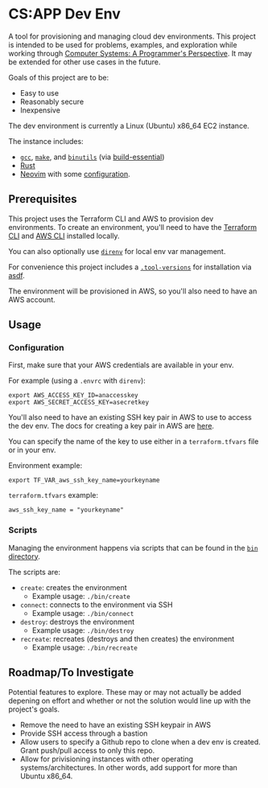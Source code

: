 # CS:APP Dev Env

A tool for provisioning and managing cloud dev environments. This project is intended to be used for problems,  examples, and exploration while working through [Computer Systems: A Programmer's Perspective](https://csapp.cs.cmu.edu/). It may be extended for other use cases in the future.

Goals of this project are to be:
* Easy to use
* Reasonably secure
* Inexpensive

The dev environment is currently a Linux (Ubuntu) x86_64 EC2 instance.

The instance includes:
* [`gcc`](https://gcc.gnu.org/), [`make`](https://www.gnu.org/software/make/), and [`binutils`](https://www.gnu.org/software/binutils/) (via [build-essential](https://packages.ubuntu.com/jammy/build-essential))
* [Rust](https://www.rust-lang.org/)
* [Neovim](https://neovim.io/) with some [configuration](https://gist.github.com/CDThomas/3532c223ee44383e991b3ee991df6866).

## Prerequisites

This project uses the Terraform CLI and AWS to provision dev environments. To create an environment, you'll need to have the [Terraform CLI](https://www.terraform.io/cli) and [AWS CLI](https://aws.amazon.com/cli/) installed locally.

You can also optionally use [`direnv`](https://direnv.net/) for local env var management.

For convenience this project includes a [`.tool-versions`](./.tool-versions) for installation via [asdf](https://asdf-vm.com/).

The environment will be provisioned in AWS, so you'll also need to have an AWS account.

## Usage

### Configuration

First, make sure that your AWS credentials are available in your env.

For example (using a `.envrc` with `direnv`):
```
export AWS_ACCESS_KEY_ID=anaccesskey
export AWS_SECRET_ACCESS_KEY=asecretkey
```

You'll also need to have an existing SSH key pair in AWS to use to access the dev env. The docs for creating a key pair in AWS are [here](https://docs.aws.amazon.com/AWSEC2/latest/UserGuide/create-key-pairs.html).

You can specify the name of the key to use either in a `terraform.tfvars` file or in your env.

Environment example:
```
export TF_VAR_aws_ssh_key_name=yourkeyname
```

`terraform.tfvars` example:
```
aws_ssh_key_name = "yourkeyname"
```

### Scripts

Managing the environment happens via scripts that can be found in the [`bin` directory](./bin/).

The scripts are:
* `create`: creates the environment
  * Example usage: `./bin/create`
* `connect`: connects to the environment via SSH
  * Example usage: `./bin/connect`
* `destroy`: destroys the environment
  * Example usage: `./bin/destroy`
* `recreate`: recreates (destroys and then creates) the environment
  * Example usage: `./bin/recreate`

## Roadmap/To Investigate

Potential features to explore. These may or may not actually be added depening on effort and whether or not the solution would line up with the project's goals.

* Remove the need to have an existing SSH keypair in AWS
* Provide SSH access through a bastion
* Allow users to specify a Github repo to clone when a dev env is created. Grant push/pull access to only this repo.
* Allow for privisioning instances with other operating systems/architectures. In other words, add support for more than Ubuntu x86_64.
